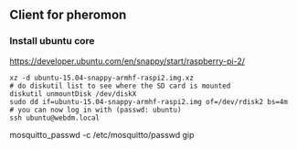 ## Client for pheromon

### Install ubuntu core

https://developer.ubuntu.com/en/snappy/start/raspberry-pi-2/


```
xz -d ubuntu-15.04-snappy-armhf-raspi2.img.xz
# do diskutil list to see where the SD card is mounted
diskutil unmountDisk /dev/diskX
sudo dd if=ubuntu-15.04-snappy-armhf-raspi2.img of=/dev/rdisk2 bs=4m
# you can now log in with (passwd: ubuntu)
ssh ubuntu@webdm.local
```


mosquitto_passwd -c /etc/mosquitto/passwd gip